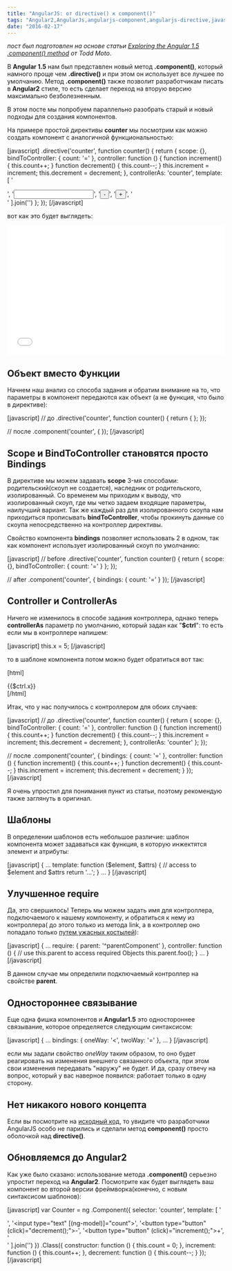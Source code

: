 ```yaml
---
title: "AngularJS: от directive() к component()"
tags: "Angular2,AngularJs,angularjs-component,angularjs-directive,javascript,Хочу сделать мир лучше"
date: "2016-02-17"
---
```


_пост был подготовлен на основе статьи [Exploring the Angular 1.5 .component() method](https://toddmotto.com/exploring-the-angular-1-5-component-method/) от Todd Moto_.

В **Angular 1.5** нам был представлен новый метод **.component()**, который намного проще чем **.directive()** и при этом он использует все лучшее по умолчанию. Метод **.component()** также позволит разработчикам писать в **Angular2** стиле, то есть сделает переход на вторую версию максимально безболезненным.

В этом посте мы попробуем параллельно разобрать старый и новый подходы для создания компонентов.

На примере простой директивы **counter** мы посмотрим как можно создать компонент с аналогичной функциональностью:

\[javascript\] .directive('counter', function counter() { return { scope: {}, bindToController: { count: '=' }, controller: function () { function increment() { this.count++; } function decrement() { this.count--; } this.increment = increment; this.decrement = decrement; }, controllerAs: 'counter', template: \[ ' <div class="todo">', '<input type="text" ng-model="counter.count">', '<button type="button" ng-click="counter.decrement();">-</button>', '<button type="button" ng-click="counter.increment();">+</button>', '</div> ' \].join('') }; }); \[/javascript\]

вот как это будет выглядеть:

<iframe src="//jsfiddle.net/STEVER/8e59shvc/embedded/" width="100%" height="300" frameborder="0" allowfullscreen="allowfullscreen"></iframe>

## Объект вместо Функции

Начнем наш анализ со способа задания и обратим внимание на то, что параметры в компонент передаются как объект (а не функция, что было в директиве):

\[javascript\] // до .directive('counter', function counter() { return { }; });

// после .component('counter', { }); \[/javascript\]

## Scope и BindToController становятся просто Bindings

В директиве мы можем задавать **scope** 3-мя способами: родительский(скоуп не создается), наследник от родительского, изолированный. Со временем мы приходим к выводу, что изолированный скоуп, где мы четко задаем входящие параметры, наилучший вариант. Так же каждый раз для изолированного скоупа нам приходиться прописывать **bindToController**, чтобы прокинуть данные со скоупа непосредственно на контроллер директивы.

Свойство компонента **bindings** позволяет использовать 2 в одном, так как компонент использует изолированный скоуп по умолчанию:

\[javascript\] // before .directive('counter', function counter() { return { scope: {}, bindToController: { count: '=' } }; });

// after .component('counter', { bindings: { count: '=' } }); \[/javascript\]

## Controller и ControllerAs

Ничего не изменилось в способе задания контроллера, однако теперь **controllerAs** параметр по умолчанию, который задан как "**$ctrl**": то есть если мы в контроллере напишем:

\[javascript\] this.x = 5; \[/javascript\]

то в шаблоне компонента потом можно будет обратиться вот так:

\[html\] <div>{{$ctrl.x}}</div> \[/html\]

Итак, что у нас получилось с контроллером для обоих случаев:

\[javascript\] // до .directive('counter', function counter() { return { scope: {}, bindToController: { count: '=' }, controller: function () { function increment() { this.count++; } function decrement() { this.count--; } this.increment = increment; this.decrement = decrement; }, controllerAs: 'counter' }; });

// после .component('counter', { bindings: { count: '=' }, controller: function () { function increment() { this.count++; } function decrement() { this.count--; } this.increment = increment; this.decrement = decrement; } }); \[/javascript\]

Я очень упростил для понимания пункт из статьи, поэтому рекомендую также заглянуть в оригинал.

## Шаблоны

В определении шаблонов есть небольшое различие: шаблон компонента может задаваться как функция, в которую инжектятся элемент и атрибуты:

\[javascript\] { ... template: function ($element, $attrs) { // access to $element and $attrs return '...'; } ... } \[/javascript\]

## Улучшенное require

Да, это свершилось! Теперь мы можем задать имя для контроллера, подключаемого к нашему компоненту, и обратиться к нему из контроллера( до этого только из метода link, а в контроллер оно попадало только [путем ужасных костылей](https://github.com/angular/angular.js/issues/5893)):

\[javascript\] { ... require: { parent: '^parentComponent' }, controller: function () { // use this.parent to access required Objects this.parent.foo(); } ... } \[/javascript\]

В данном случае мы определили подключаемый контроллер на свойстве **parent**.

## Одностороннее связывание

Еще одна фишка компонентов и **Angular1.5** это одностороннее связывание, которое определяется следующим синтаксисом:

\[javascript\] { ... bindings: { oneWay: '<', twoWay: '=' }, ... } \[/javascript\]

если мы задали свойство _oneWay_ таким образом, то оно будет реагировать на изменения внешнего связанного объекта, при этом свои изменения передавать "наружу" не будет. И да, сразу отвечу на вопрос, который у вас наверное появился: работает только в одну сторону.

## Нет никакого нового концепта

Если вы посмотрите на [исходный код](https://github.com/angular/angular.js/blob/master/src/ng/compile.js#L1076), то увидите что разработчики AngularJS особо не парились и сделали метод **component()** просто оболочкой над **directive()**.

## Обновляемся до Angular2

Как уже было сказано: использование метода **.component()** серьезно упростит переход на **Angular2**. Посмотрите как будет выглядеть ваш компонент во второй версии фреймворка(конечно, с новым синтаксисом шаблонов):

\[javascript\] var Counter = ng .Component({ selector: 'counter', template: \[ ' <div class="todo">', '<input type="text" \[(ng-model)\]="count">', '<button type="button" (click)="decrement();">-</button>', '<button type="button" (click)="increment();">+</button>', '</div> ' \].join('') }) .Class({ constructor: function () { this.count = 0; }, increment: function () { this.count++; }, decrement: function () { this.count--; } }); \[/javascript\]
